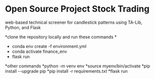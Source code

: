 # Open Source Project Stock Trading
web-based technical screener for candlestick patterns using TA-Lib, Python, and Flask


*clone the repository locally and run these commands 
*
* conda env create -f environment.yml
* conda activate finance_env
* flask run


*other commands
*python -m venv env
*source myenv/bin/activate
*pip install --upgrade pip
*pip install -r requirements.txt
*flask run
